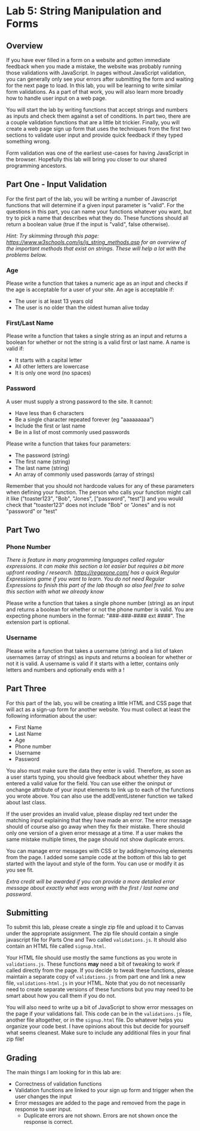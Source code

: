 # Lab 5: String Manipulation and Forms

## Overview

If you have ever filled in a form on a website and gotten immediate feedback when you made a mistake, the website was probably running those validations with JavaScript. In pages without JavaScript validation, you can generally only see your errors after submitting the form and waiting for the next page to load. In this lab, you will be learning to write similar form validations. As a part of that work, you will also learn more broadly how to handle user input on a web page. 

You will start the lab by writing functions that accept strings and numbers as inputs and check them against a set of conditions. In part two, there are a couple validation functions that are a little bit trickier. Finally, you will create a web page sign up form that uses the techniques from the first two sections to validate user input and provide quick feedback if they typed something wrong. 

Form validation was one of the earliest use-cases for having JavaScript in the browser. Hopefully this lab will bring you closer to our shared programming ancestors. 

## Part One - Input Validation

For the first part of the lab, you will be writing a number of Javascript functions that will determine if a given input parameter is "valid". For the questions in this part, you can name your functions whatever you want, but try to pick a name that describes what they do. These functions should all return a boolean value (true if the input is "valid", false otherwise).

*Hint: Try skimming through this page: https://www.w3schools.com/js/js_string_methods.asp for an overview of the important methods that exist on strings. These will help a lot with the problems below.* 

### Age

Please write a function that takes a numeric age as an input and checks if the age is acceptable for a user of your site. An age is acceptable if:

- The user is at least 13 years old
- The user is no older than the oldest human alive today

### First/Last Name

Please write a function that takes a single string as an input and returns a boolean for whether or not the string is a valid first or last name. A name is valid if:

- It starts with a capital letter
- All other letters are lowercase
- It is only one word (no spaces)

### Password

A user must supply a strong password to the site. It cannot:

- Have less than 6 characters
- Be a single character repeated forever (eg "aaaaaaaaa")
- Include the first or last name
- Be in a list of most commonly used passwords

Please write a function that takes four parameters:

- The password (string)
- The first name (string)
- The last name (string)
- An array of commonly used passwords (array of strings)

Remember that you should not hardcode values for any of these parameters when defining your function. The person who calls your function might call it like ("toaster123", "Bob", "Jones", ["password", "test"]) and you would check that "toaster123" does not include "Bob" or "Jones" and is not "password" or "test"

## Part Two

### Phone Number

*There is feature in many programming languages called regular expressions. It can make this section a lot easier but requires a bit more upfront reading / research. <https://regexone.com/> has a quick Regular Expressions game if you want to learn. You do not need Regular Expressions to finish this part of the lab though so also feel free to solve this section with what we already know*

Please write a function that takes a single phone number (string) as an input and returns a boolean for whether or not the phone number is valid. You are expecting phone numbers in the format: "###-###-#### ext ####". The extension part is optional.

### Username

Please write a function that takes a username (string) and a list of taken usernames (array of strings) as inputs and returns a boolean for whether or not it is valid. A username is valid if it starts with a letter, contains only letters and numbers and optionally ends with a !

## Part Three

For this part of the lab, you will be creating a little HTML and CSS page that will act as a sign-up form for another website. You must collect at least the following information about the user:

- First Name
- Last Name
- Age
- Phone number
- Username
- Password

You also must make sure the data they enter is valid. Therefore, as soon as a user starts typing, you should give feedback about whether they have entered a valid value for the field. You can use either the oninput or onchange attribute of your input elements to link up to each of the functions you wrote above. You can also use the addEventListener function we talked about last class.

If the user provides an invalid value, please display red text under the matching input explaining that they have made an error. The error message should of course also go away when they fix their mistake. There should only one version of a given error message at a time. If a user makes the same mistake multiple times, the page should not show duplicate errors.

You can manage error messages with CSS or by adding/removing elements from the page. I added some sample code at the bottom of this lab to get started with the layout and style of the form. You can use or modify it as you see fit.


*Extra credit will be awarded if you can provide a more detailed error message about exactly what was wrong with the first / last name and password.*

## Submitting

To submit this lab, please create a single zip file and upload it to Canvas under the appropriate assignment. The zip file should contain a single javascript file for Parts One and Two called `validations.js`. It should also contain an HTML file called `signup.html`. 

Your HTML file should use mostly the same functions as you wrote in `validations.js`. These functions **may** need a bit of tweaking to work if called directly from the page. If you decide to tweak these functions, please maintain a separate copy of `validations.js` from part one and link a new file, `validations-html.js` in your HTML. Note that you do not necessarily need to create separate versions of these functions but you may need to be smart about how you call them if you do not.

You will also need to write up a bit of JavaScript to show error messages on the page if your validations fail. This code can be in the `validations.js` file, another file altogether, or in the `signup.html` file. Do whatever helps you organize your code best. I have opinions about this but decide for yourself what seems cleanest. Make sure to include any additional files in your final zip file!

## Grading

The main things I am looking for in this lab are:

- Correctness of validation functions
- Validation functions are linked to your sign up form and trigger when the user changes the input
- Error messages are added to the page and removed from the page in response to user input.
  - Duplicate errors are not shown. Errors are not shown once the response is correct.